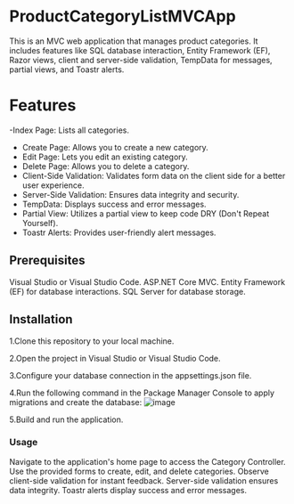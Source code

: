 # ProductCategoryListMVCApp
This is an MVC web application that manages product categories. It includes features like SQL database interaction, Entity Framework (EF), Razor views, client and server-side validation, TempData for messages, partial views, and Toastr alerts.

# Features
  -Index Page: Lists all categories.
  - Create Page: Allows you to create a new category.
  - Edit Page: Lets you edit an existing category.
  - Delete Page: Allows you to delete a category.
  - Client-Side Validation: Validates form data on the client side for a better user experience.
  - Server-Side Validation: Ensures data integrity and security.
  - TempData: Displays success and error messages.
  - Partial View: Utilizes a partial view to keep code DRY (Don't Repeat Yourself).
  - Toastr Alerts: Provides user-friendly alert messages.
## Prerequisites
Visual Studio or Visual Studio Code.
ASP.NET Core MVC.
Entity Framework (EF) for database interactions.
SQL Server for database storage.

## Installation
1.Clone this repository to your local machine.

2.Open the project in Visual Studio or Visual Studio Code.

3.Configure your database connection in the appsettings.json file.

4.Run the following command in the Package Manager Console to apply migrations and create the database:
![image](https://github.com/Md-Ruhul-Amin-Rony/ProductCategoryListMVCApp/assets/112938703/ab820608-da91-4473-b216-cf19714fdad9)


5.Build and run the application.

### Usage
Navigate to the application's home page to access the Category Controller.
Use the provided forms to create, edit, and delete categories.
Observe client-side validation for instant feedback.
Server-side validation ensures data integrity.
Toastr alerts display success and error messages.

